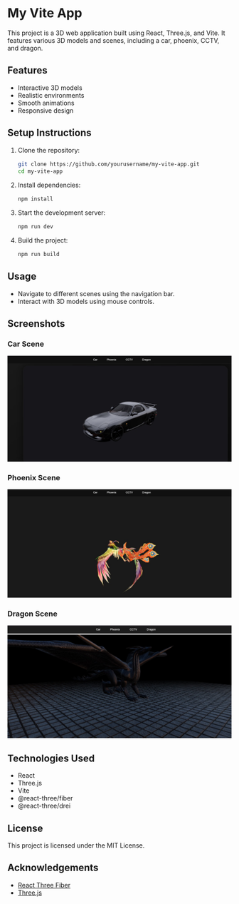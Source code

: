 # My Vite App

This project is a 3D web application built using React, Three.js, and Vite. It features various 3D models and scenes, including a car, phoenix, CCTV, and dragon.

## Features
- Interactive 3D models
- Realistic environments
- Smooth animations
- Responsive design

## Setup Instructions

1. Clone the repository:
    ```bash
    git clone https://github.com/yourusername/my-vite-app.git
    cd my-vite-app
    ```

2. Install dependencies:
    ```bash
    npm install
    ```

3. Start the development server:
    ```bash
    npm run dev
    ```

4. Build the project:
    ```bash
    npm run build
    ```

## Usage

- Navigate to different scenes using the navigation bar.
- Interact with 3D models using mouse controls.

## Screenshots

### Car Scene
![Car Scene](./screenshots/car_scene.png)

### Phoenix Scene
![Phoenix Scene](./screenshots/phoenix_scene.png)

### Dragon Scene
![Dragon Scene](./screenshots/dragon_scene.png)

## Technologies Used
- React
- Three.js
- Vite
- @react-three/fiber
- @react-three/drei

## License
This project is licensed under the MIT License.

## Acknowledgements
- [React Three Fiber](https://github.com/pmndrs/react-three-fiber)
- [Three.js](https://threejs.org/)